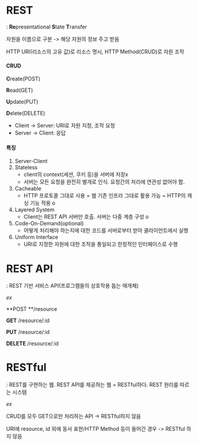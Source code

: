 # REST

: **Re**presentational **S**tate **T**ransfer

자원을 이름으로 구분 -> 해당 자원의 정보 주고 받음

HTTP URI(리소스의 고유 값)로 리소스 명시, HTTP Method(CRUD)로 자원 조작

#### CRUD

**C**reate(POST)

**R**ead(GET)

**U**pdate(PUT)

**D**elete(DELETE)



- Client -> Server: URI로 자원 지정, 조작 요청
- Server -> Client: 응답



#### 특징

1. Server-Client
2. Stateless
   - client의 context(세션, 쿠키 등)을 서버에 저장x
   - 서버는 모든 요청을 완전히 별개로 인식. 요청간의 처리에 연관성 없어야 함.
3. Cacheable
   - HTTP 프로토콜 그대로 사용 = 웹 기존 인프라 그대로 활용 가능 = HTTP의 캐싱 기능 적용 o
4. Layered System
   - Client는 REST API 서버만 호출. 서버는 다중 계층 구성 o
5. Code-On-Demand(optional)
   - 어떻게 처리해야 하는지에 대한 코드를 서버로부터 받아 클라이언트에서 실행
6. Uniform Interface
   - URI로 지정한 자원에 대한 조작을 통일되고 한정적인 인터페이스로 수행



# REST API

: REST 기반 서비스 API(프로그램들의 상호작용 돕는 매개체)

*ex*

**POST **/resource

**GET** /resource/:id

**PUT** /resource/:id

**DELETE** /resource/:id



# RESTful

: REST를 구현하는 웹. REST API를 제공하는 웹 = RESTful하다. REST 원리를 따르는 시스템

*ex*

CRUD를 모두 GET으로만 처리하는 API -> RESTful하지 않음

URI에 resource, id 외에 동사 표현/HTTP Method 등이 들어간 경우 -> RESTful 하지 않음